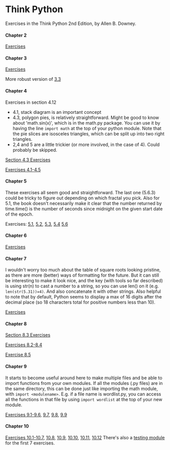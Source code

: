 Think Python
====

Exercises in the Think Python 2nd Edition, by Allen B. Downey.

#### Chapter 2
[Exercises](chap2.py)

#### Chapter 3
[Exercises](chap3.py)

More robust version of [3.3](chap3_alt.py)

#### Chapter 4
Exercises in section 4.12
* 4.1, stack diagram is an important concept
* 4.3, polygon pies, is relatively straightforward. Might be good to know about 'math.sin(x)', which is in the math.py package. You can use it by having the line `import math` at the top of your python module. Note that the pie slices are isosceles triangles, which can be split up into two right triangles.
* 2,4 and 5 are a little trickier (or more involved, in the case of 4). Could probably be skipped.

[Section 4.3 Exercises](mypolygon.py)

[Exercises 4.1-4.5](chap4.py)

#### Chapter 5
These exercises all seem good and straightforward. The last one (5.6.3) could be tricky to figure out depending on which fractal you pick.
Also for 5.1, the book doesn't necessarily make it clear that the number returned by time.time() is the number of seconds since midnight on the given start date of the epoch.

Exercises: [5.1](epoch.py), [5.2](fermat.py), [5.3](triangle.py), [5.4](recurse.py) [5.6](koch.py)

#### Chapter 6
[Exercises](chap6)

#### Chapter 7
I wouldn't worry too much about the table of square roots looking pristine, as there are more (better) ways of formatting for the future. But it can still be interesting to make it look nice, and the key (with tools so far described) is using str(n) to cast a number to a string, so you can use len() on it (e.g. `len(str(5.31))=4)`. And also concatenate it with other strings. Also helpful to note that by default, Python seems to display a max of 16 digits after the decimal place (so 18 characters total for positive numbers less than 10).

[Exercises](chap7)

#### Chapter 8

[Section 8.3 Exercises](chap8/practice.py)

[Exercises 8.2-8.4](chap8/string_methods.py)

[Exercise 8.5](chap8/caesar.py)

#### Chapter 9
It starts to become useful around here to make multiple files and be able to import functions from your own modules. If all the modules (.py files) are in the same directory, this can be done just like importing the math module, with `import <modulename>`. E.g. if a file name is wordlist.py, you can access all the functions in that file by using `import wordlist` at the top of your new module.

[Exercises 9.1-9.6](chap9/words.py), [9.7](chap9/cartalk.py), [9.8](chap9/odometer.py), [9.9](chap9/ages.py)

#### Chapter 10
[Exercises 10.1-10.7](chap10/lists.py), [10.8](chap10/birthdays.py), [10.9](chap10/wordlist.py), [10.10](chap10/inlist.py),
[10.11](chap10/reverse_pair.py), [10.12](chap10/interlock.py)
There's also a [testing module](chap10/test.py) for the first 7 exercises.
